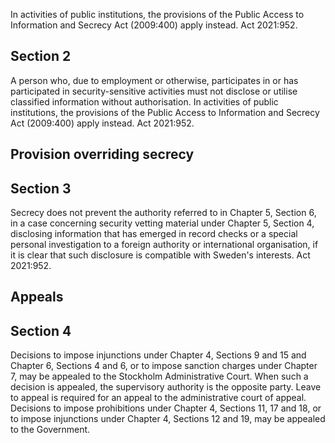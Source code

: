 In activities of public institutions, the provisions of the Public Access to Information and Secrecy Act (2009:400) apply instead. Act 2021:952.
## Section 2
A person who, due to employment or otherwise, participates in or has participated in security-sensitive activities must not disclose or utilise classified information without authorisation.
In activities of public institutions, the provisions of the Public Access to Information and Secrecy Act (2009:400) apply instead. Act 2021:952.
## Provision overriding secrecy
## Section 3
Secrecy does not prevent the authority referred to in Chapter 5, Section 6, in a case concerning security vetting material under Chapter 5, Section 4, disclosing information that has emerged in record checks or a special personal investigation to a foreign authority or international organisation, if it is clear that such disclosure is compatible with Sweden's interests. Act 2021:952.
## Appeals
## Section 4
Decisions to impose injunctions under Chapter 4, Sections 9 and 15 and Chapter 6, Sections 4 and 6, or to impose sanction charges under Chapter 7, may be appealed to the Stockholm Administrative Court. When such a decision is appealed, the supervisory authority is the opposite party. Leave to appeal is required for an appeal to the administrative court of appeal.
Decisions to impose prohibitions under Chapter 4, Sections 11, 17 and 18, or to impose injunctions under Chapter 4, Sections 12 and 19, may be appealed to the Government.
